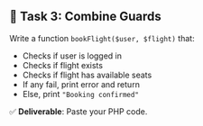 ## 🧩 Task 3: Combine Guards  

Write a function `bookFlight($user, $flight)` that:
- Checks if user is logged in  
- Checks if flight exists  
- Checks if flight has available seats  
- If any fail, print error and return  
- Else, print `"Booking confirmed"`  

✅ **Deliverable**: Paste your PHP code.